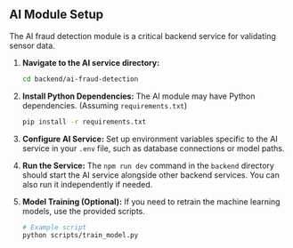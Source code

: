 ## AI Module Setup

The AI fraud detection module is a critical backend service for validating sensor data.

1.  **Navigate to the AI service directory:**
    ```bash
    cd backend/ai-fraud-detection
    ```

2.  **Install Python Dependencies:**
    The AI module may have Python dependencies. (Assuming `requirements.txt`)
    ```bash
    pip install -r requirements.txt
    ```

3.  **Configure AI Service:**
    Set up environment variables specific to the AI service in your `.env` file, such as database connections or model paths.

4.  **Run the Service:**
    The `npm run dev` command in the `backend` directory should start the AI service alongside other backend services. You can also run it independently if needed.

5.  **Model Training (Optional):**
    If you need to retrain the machine learning models, use the provided scripts.
    ```bash
    # Example script
    python scripts/train_model.py
    ```
